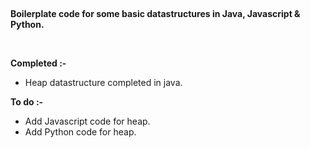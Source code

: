 <html>
<body>
<p style="text-align: center;">
	<br>
</p>

<p><strong>Boilerplate code for some basic datastructures in Java, Javascript &amp; Python.</strong></p>

<p>
	<br>
</p>

<p><strong>Completed :-</strong></p>

<ul>
	<li data-empty="true">Heap datastructure completed in java.</li>
</ul>

<p><strong>To do :-</strong></p>

<ul>
	<li>Add Javascript code for heap.</li>
	<li>Add Python code for heap.</li>
</ul>


</body>
</html>
